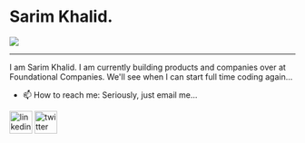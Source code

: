# Sarim Khalid.
![](https://images.unsplash.com/photo-1488278905738-514111aa236c?ixlib=rb-4.0.3&ixid=M3wxMjA3fDB8MHxzZWFyY2h8OXx8d2F2ZXN8ZW58MHwwfDB8fHww&auto=format&fit=crop&w=600&q=60)

---

I am Sarim Khalid. I am currently building products and companies over at Foundational Companies. We'll see when I can start full time coding again...

- 📫 How to reach me: Seriously, just email me... 


[<img src='https://cdn.jsdelivr.net/npm/simple-icons@3.0.1/icons/linkedin.svg' alt='linkedin' height='40'>](https://www.linkedin.com/in/sarimkhalidofficial/)  [<img src='https://cdn.jsdelivr.net/npm/simple-icons@3.0.1/icons/twitter.svg' alt='twitter' height='40'>](https://twitter.com/IamSarimK)  








